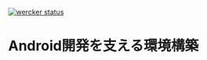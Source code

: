 [![wercker status](https://app.wercker.com/status/51312ad7c0214db6fa2d98c6ca2c4e47/s/master "wercker status")](https://app.wercker.com/project/byKey/51312ad7c0214db6fa2d98c6ca2c4e47)

# Android開発を支える環境構築
